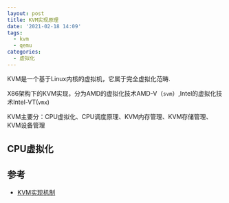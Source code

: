 ```yaml
---
layout: post
title: KVM实现原理
date: '2021-02-18 14:09'
tags:
  - kvm
  - qemu
categories:
  - 虚拟化
---
```


KVM是一个基于Linux内核的虚拟机，它属于完全虚拟化范畴.

X86架构下的KVM实现，分为AMD的虚拟化技术AMD-V（`svm`）,Intel的虚拟化技术Intel-VT(`vmx`)

<!--more-->

KVM主要分：CPU虚拟化、CPU调度原理、KVM内存管理、KVM存储管理、KVM设备管理



## CPU虚拟化




## 参考

- [KVM实现机制](https://blog.csdn.net/yearn520/article/details/6461047)

